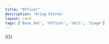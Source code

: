 ```yaml
---
title: "Officer"
description: 'Krieg Eterna'
layout: card
tags: ['Base Set', 'Officer', 'Unit', 'Siege']
---
```

{{<card-detail-page title="Officer3" artwork="Officers from a Cuirassier Regiment in front of a Country House by Édouard Detaille (1897)" />}}